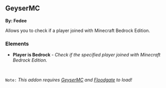## GeyserMC
**By: Fedee**
<br>

Allows you to check if a player joined with Minecraft Bedrock Edition.
<br>

### Elements
* **Player is Bedrock** - *Check if the specified player joined with Minecraft Bedrock Edition.*
<br>

`Note:` *This addon requires [GeyserMC](https://ci.opencollab.dev//job/GeyserMC/job/Geyser/job/master/) and [Floodgate](https://ci.opencollab.dev/job/GeyserMC/job/Floodgate/job/master/) to load!*
